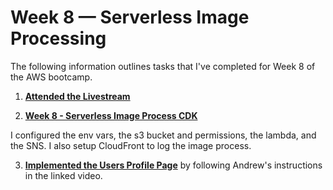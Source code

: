 # Week 8 — Serverless Image Processing

The following information outlines tasks that I've completed for Week 8 of the AWS bootcamp.

1. **[Attended the Livestream](https://www.youtube.com/watch?v=YiSNlK4bk90&list=PLBfufR7vyJJ7k25byhRXJldB5AiwgNnWv&index=70&pp=iAQB)**

2. **[Week 8 - Serverless Image Process CDK](https://www.youtube.com/watch?v=jyUpZP2knBI&list=PLBfufR7vyJJ7k25byhRXJldB5AiwgNnWv&index=71&pp=iAQB)**

I configured the env vars, the s3 bucket and permissions, the lambda, and the SNS. I also setup CloudFront to log the image process.

3. **[Implemented the Users Profile Page](https://www.youtube.com/watch?v=WdVPx-LLjQ8&list=PLBfufR7vyJJ7k25byhRXJldB5AiwgNnWv&index=73&pp=iAQB)** by following Andrew's instructions in the linked video.
